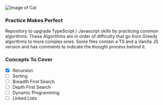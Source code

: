 ![Image of Cat](https://res.cloudinary.com/dppe5cx49/image/upload/v1598043873/rsjbk97dicixwadt6hdit7zjz8ak.gif)

### Practice Makes Perfect

Repository to upgrade TypeScript / Javascript skills by practicing common algorithms.
These Algorithms are in order of difficulty that go from Greedy algorithms to more complex ones.
Some files contain a TS and a Vanilla JS version and has comments to indicate the thought process behind it.

### Concepts To Cover

- [x] Recursion
- [ ] Sorting
- [ ] Breadth First Search
- [ ] Depth First Search
- [ ] Dynamic Programming
- [ ] Linked Lists
